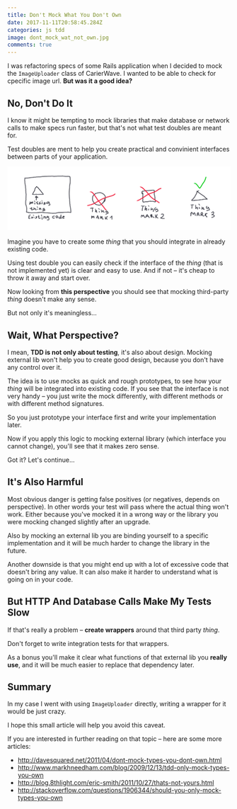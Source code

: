 ```yaml
---
title: Don't Mock What You Don't Own
date: 2017-11-11T20:58:45.284Z
categories: js tdd
image: dont_mock_wat_not_own.jpg
comments: true
---
```


I was refactoring specs of some Rails application when I decided to mock the `ImageUploader` class of CarierWave. I wanted to be able to check for cpecific image url. __But was it a good idea?__

## No, Don't Do It

I know it might be tempting to mock libraries that make database or network calls to make specs run faster, but that's not what test doubles are meant for.

Test doubles are ment to help you create practical and convinient interfaces between parts of your application.

![mocking](/assets/images/dont_mock_1.png)

Imagine you have to create some _thing_ that you should integrate in already existing code.

Using test double you can easily check if the interface of the _thing_ (that is not implemented yet) is clear and easy to use. And if not – it's cheap to throw it away and start over.

Now looking from __this perspective__ you should see that mocking third-party _thing_ doesn't make any sense.

But not only it's meaningless…

## Wait, What Perspective?

I mean, __TDD is not only about testing__, it's also about design. Mocking external lib won't help you to create good design, because you don't have any control over it.

The idea is to use mocks as quick and rough prototypes, to see how your _thing_ will be integrated into existing code. If you see that the interface is not very handy – you just write the mock differently, with different methods or with different method signatures.

So you just prototype your interface first and write your implementation later.

Now if you apply this logic to mocking external library (which interface you cannot change), you'll see that it makes zero sense.

Got it? Let's continue…

## It's Also Harmful

Most obvious danger is getting false positives (or negatives, depends on perspective). In other words your test will pass where the actual thing won't work. Either because you've mocked it in a wrong way or the library you were mocking changed slightly after an upgrade.

Also by mocking an external lib you are binding yourself to a specific implementation and it will be much harder to change the library in the future.

Another downside is that you might end up with a lot of excessive code that doesn't bring any value. It can also make it harder to understand what is going on in your code.

## But HTTP And Database Calls Make My Tests Slow

If that's really a problem – __create wrappers__ around that third party _thing_.

Don't forget to write integration tests for that wrappers.

As a bonus you'll make it clear what functions of that external lib you __really use__, and it will be much easier to replace that dependency later.

## Summary

In my case I went with using `ImageUploader` directly, writing a wrapper for it would be just crazy.

I hope this small article will help you avoid this caveat.

If you are interested in further reading on that topic – here are some more articles:

- http://davesquared.net/2011/04/dont-mock-types-you-dont-own.html
- http://www.markhneedham.com/blog/2009/12/13/tdd-only-mock-types-you-own
- http://blog.8thlight.com/eric-smith/2011/10/27/thats-not-yours.html
- http://stackoverflow.com/questions/1906344/should-you-only-mock-types-you-own
